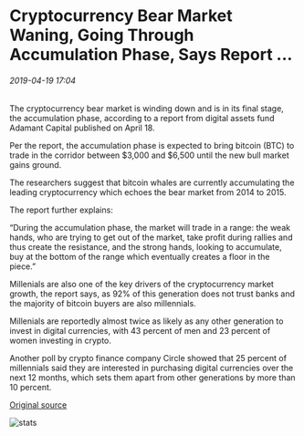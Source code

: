 # Cryptocurrency Bear Market Waning, Going Through Accumulation Phase, Says Report ...

###### 2019-04-19 17:04

The cryptocurrency bear market is winding down and is in its final stage, the accumulation phase, according to a report from digital assets fund Adamant Capital published on April 18.

Per the report, the accumulation phase is expected to bring bitcoin (BTC) to trade in the corridor between $3,000 and $6,500 until the new bull market gains ground.

The researchers suggest that bitcoin whales are currently accumulating the leading cryptocurrency which echoes the bear market from 2014 to 2015.

The report further explains:

“During the accumulation phase, the market will trade in a range: the weak hands, who are trying to get out of the market, take profit during rallies and thus create the resistance, and the strong hands, looking to accumulate, buy at the bottom of the range which eventually creates a floor in the piece.”

Millenials are also one of the key drivers of the cryptocurrency market growth, the report says, as 92% of this generation does not trust banks and the majority of bitcoin buyers are also millennials.

Millenials are reportedly almost twice as likely as any other generation to invest in digital currencies, with 43 percent of men and 23 percent of women investing in crypto.

Another poll by crypto finance company Circle showed that 25 percent of millennials said they are interested in purchasing digital currencies over the next 12 months, which sets them apart from other generations by more than 10 percent.

[Original source](https://cointelegraph.com/news/cryptocurrency-bear-market-waning-going-through-accumulation-phase-says-report)

![stats](https://c.statcounter.com/11760860/0/a89fa40b/1/ "stats")